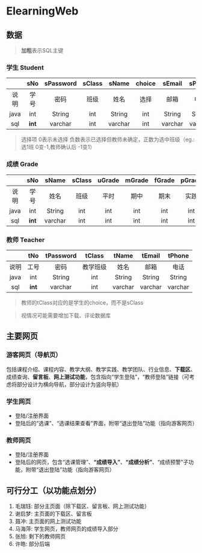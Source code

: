 # ElearningWeb

## 数据
>**加粗**表示SQL主键
### 学生 Student
|       | sNo | sPassword | sClass | sName | choice | sEmail|sPhone |notice |
|:-----:|:---:|:---------:|:------:|:-----:|:------:|:-----:|:-----:|:-----:|
|说明    |学号 | 密码      |班级    |姓名    |选择    |邮箱   |电话     |通知    |
|java   | int |  String   |int     |String |int     |String |String |String |
|sql    |**int**| varchar |int     |varchar|int     |varchar|varchar|varchar|
> 选择项 0表示未选择 负数表示已选择但教师未确定，正数为选中班级（eg.:选1班 0变-1,教师确认后 -1变1）

### 成绩 Grade
|       | sNo | sName | sClass |uGrade|mGrade|fGrade|pGrade|overGrade|
|:-----:|:---:|:-----:|:------:|:-----:|:-----:|:----:|:-----:|:--------:|
|说明    |学号 |姓名   |班级     |平时   |期中   |期末  |实践    | 总成绩    |
|java   | int |String |int     |int    |int    |int   |int    |int       |
|sql    |**int**|varchar|int   |int    |int    |int   |int    |int       |

### 教师 Teacher
|       | tNo | tPassword | tClass | tName | tEmail |tPhone |
|:-----:|:---:|:---------:|:------:|:-----:|:------:|:-----:|
|说明    |工号 |  密码     |教学班级 |姓名    |邮箱    |电话   |
|java   | int |  String   | int    |String | String |String |
|sql    |**int**| varchar | int    |varchar| varchar|varchar|
> 教师的tClass对应的是学生的choice，而不是sClass

> 视情况可能需要增加下载、评论数据库

## 主要网页
### 游客网页（导航页）
  包括课程介绍、课程内容、教学大纲、教学实践、教学团队、行业信息、**下载区**、成绩查询、**留言板**、**网上测试功能**，包含指向“学生登陆”，“教师登陆”链接（可考虑将部分设计为横向导航，部分设计为竖向导航）

### 学生网页
+ 登陆/注册界面
+ 登陆后的“选课”、“选课结果查看”界面，附带“退出登陆”功能（指向游客网页）

### 教师网页
+ 登陆/注册界面
+ 登陆后的网页，包含“选课管理”、**“成绩导入”**、**“成绩分析”**、“成绩预警”子功能，附带“退出登陆”功能（指向游客网页）

## 可行分工（以功能点划分）
1. 毛瑞钰:	部分主页面（除下载区、留言板、网上测试功能）
2. 谢启梦:	主页面的下载区、留言板
3. 聂冲:		主页面的网上测试功能
4. 马海萍:	学生网页，教师网页的成绩导入部分
5. 张旭:		剩下的教师网页
6. 许皓:		部分后端
